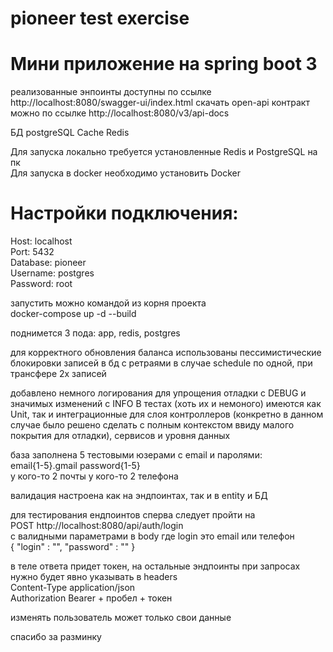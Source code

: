 # pioneer test exercise

# Мини приложение на spring boot 3

реализованные энпоинты доступны по ссылке 
http://localhost:8080/swagger-ui/index.html
скачать open-api контракт можно по ссылке http://localhost:8080/v3/api-docs

БД postgreSQL
Cache Redis

Для запуска локально требуется установленные Redis и PostgreSQL на пк \
Для запуска в docker необходимо установить Docker

# Настройки подключения:

Host: localhost \
Port: 5432 \
Database: pioneer \
Username: postgres \
Password: root

запустить можно командой из корня проекта\
docker-compose up -d --build

поднимется 3 пода:
app, redis, postgres 

для корректного обновления баланса использованы пессимистические 
блокировки записей в бд с ретраями
в случае schedule по одной, при трансфере 2х записей

добавлено немного логирования для упрощения отладки с DEBUG и значимых изменений с INFO 
В тестах (хоть их и немоного) имеются как Unit, так и интеграционные для слоя контроллеров (конкретно в данном случае было решено сделать с полным контекстом ввиду малого покрытия для отладки), сервисов и уровня данных

база заполнена 5 тестовыми юзерами с email и паролями: \
email{1-5}.gmail password{1-5} \
у кого-то 2 почты у кого-то 2 телефона

валидация настроена как на эндпоинтах, так и в entity и БД

для тестирования ендпоинтов сперва следует пройти на \
POST http://localhost:8080/api/auth/login \
с валидными параметрами в body где login это email или телефон \
{ "login" : "", "password" : "" }

в теле ответа придет токен, на остальные эндпоинты при запросах нужно будет явно указывать в headers \
Content-Type application/json \
Authorization Bearer + пробел + токен 

изменять пользователь может только свои данные

спасибо за разминку
